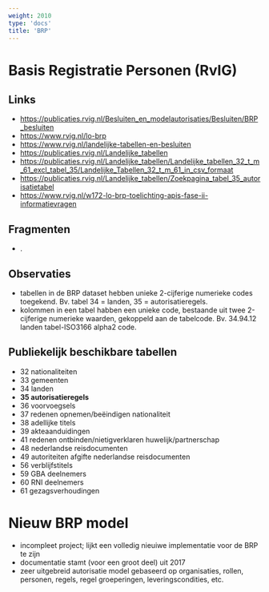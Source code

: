 ```yaml
---
weight: 2010
type: 'docs'
title: 'BRP'
---
```


# Basis Registratie Personen (RvIG)

## Links
- https://publicaties.rvig.nl/Besluiten_en_modelautorisaties/Besluiten/BRP_besluiten
- https://www.rvig.nl/lo-brp
- https://www.rvig.nl/landelijke-tabellen-en-besluiten
- https://publicaties.rvig.nl/Landelijke_tabellen
- https://publicaties.rvig.nl/Landelijke_tabellen/Landelijke_tabellen_32_t_m_61_excl_tabel_35/Landelijke_Tabellen_32_t_m_61_in_csv_formaat
- https://publicaties.rvig.nl/Landelijke_tabellen/Zoekpagina_tabel_35_autorisatietabel
- https://www.rvig.nl/w172-lo-brp-toelichting-apis-fase-ii-informatievragen

## Fragmenten
- .

## Observaties
- tabellen in de BRP dataset hebben unieke 2-cijferige numerieke codes toegekend. Bv. tabel 34 = landen, 35 = autorisatieregels.
- kolommen in een tabel habben een unieke code, bestaande uit twee 2-cijferige numerieke waarden, gekoppeld aan de tabelcode. Bv. 34.94.12 landen tabel-ISO3166 alpha2 code.

## Publiekelijk beschikbare tabellen
- 32 nationaliteiten
- 33 gemeenten
- 34 landen
- **35 autorisatieregels**
- 36 voorvoegsels
- 37 redenen opnemen/beëindigen nationaliteit
- 38 adellijke titels
- 39 akteaanduidingen
- 41 redenen ontbinden/nietigverklaren huwelijk/partnerschap
- 48 nederlandse reisdocumenten
- 49 autoriteiten afgifte nederlandse reisdocumenten
- 56 verblijfstitels
- 59 GBA deelnemers
- 60 RNI deelnemers
- 61 gezagsverhoudingen

# Nieuw BRP model
- incompleet project; lijkt een volledig nieuiwe implementatie voor de BRP te zijn
- documentatie stamt (voor een groot deel) uit 2017
- zeer uitgebreid autorisatie model gebaseerd op organisaties, rollen, personen, regels, regel groeperingen, leveringscondities, etc.
